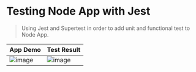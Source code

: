 # Testing Node App with Jest
> Using Jest and Supertest in order to add unit and functional test to Node App.

| App Demo | Test Result |
| ------------- | ------------- |
| ![image](https://user-images.githubusercontent.com/29106855/109544147-37370300-7a95-11eb-9f76-46fe50c14ae7.png)  | ![image](https://user-images.githubusercontent.com/29106855/109544234-4fa71d80-7a95-11eb-8c93-57a01a0a35b4.png)  |




